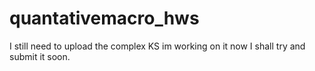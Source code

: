 # quantativemacro_hws
I still need to upload the complex KS im working on it now I shall try and submit it soon.

